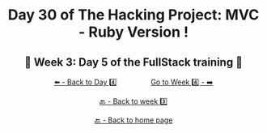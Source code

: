 <h1 align="center">Day 30 of The Hacking Project: MVC - Ruby Version !</h1>

<h2 align="center">🎉 Week 3: Day 5 of the FullStack training 🎉</h2>

<div align="center">
  
  [⬅️ - Back to Day 4️⃣](https://github.com/BenjaminCharmes/THP_FullStack/tree/main/Week_3/Day_4)
  &nbsp;&nbsp;&nbsp;&nbsp;&nbsp;&nbsp;&nbsp;&nbsp;&nbsp;&nbsp;&nbsp;&nbsp;&nbsp;&nbsp;&nbsp;
  [Go to Week 4️⃣ - ➡️](https://github.com/BenjaminCharmes/THP_FullStack/tree/main/Week_4)

</div>

<div align="center">

  [🔙 - Back to week 3️⃣](https://github.com/BenjaminCharmes/THP_FullStack/tree/main/Week_3)

  [🔙 - Back to home page](https://github.com/BenjaminCharmes/THP_FullStack)

</div>
